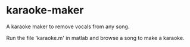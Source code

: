# karaoke-maker
A karaoke maker to remove vocals from any song.


Run the file 'karaoke.m' in matlab and browse a song to make a karaoke.
